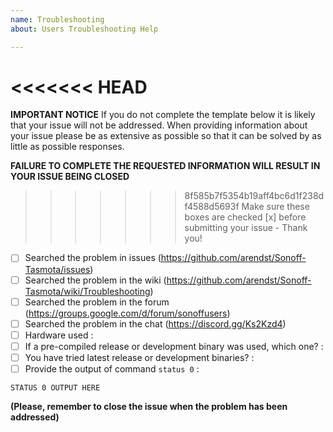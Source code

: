 ```yaml
---
name: Troubleshooting
about: Users Troubleshooting Help

---
```


<<<<<<< HEAD
=======
**IMPORTANT NOTICE**
If you do not complete the template below it is likely that your issue will not be addressed. When providing information about your issue please be as extensive as possible so that it can be solved by as little as possible responses.

**FAILURE TO COMPLETE THE REQUESTED INFORMATION WILL RESULT IN YOUR ISSUE BEING CLOSED**

>>>>>>> 8f585b7f5354b19aff4bc6d1f238df4588d5693f
Make sure these boxes are checked [x] before submitting your issue - Thank you!

- [ ] Searched the problem in issues (https://github.com/arendst/Sonoff-Tasmota/issues)
- [ ] Searched the problem in the wiki (https://github.com/arendst/Sonoff-Tasmota/wiki/Troubleshooting)
- [ ] Searched the problem in the forum (https://groups.google.com/d/forum/sonoffusers)
- [ ] Searched the problem in the chat (https://discord.gg/Ks2Kzd4)
- [ ] Hardware used : 
- [ ] If a pre-compiled release or development binary was used, which one? :
- [ ] You have tried latest release or development binaries? :
- [ ] Provide the output of command ``status 0`` :
```
STATUS 0 OUTPUT HERE
```

**(Please, remember to close the issue when the problem has been addressed)**
